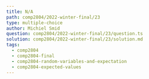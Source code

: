 ```yaml
---
title: N/A
path: comp2804/2022-winter-final/23
type: multiple-choice
author: Michiel Smid
question: comp2804/2022-winter-final/23/question.ts
solution: comp2804/2022-winter-final/23/solution.md
tags:
  - comp2804
  - comp2804-final
  - comp2804-random-variables-and-expectation
  - comp2804-expected-values
---
```

